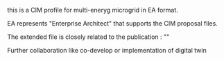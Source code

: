 this is a CIM profile for multi-eneryg microgrid in EA format. 

EA represents "Enterprise Architect" that supports the CIM proposal files. 

The extended file is closely related to the publication : ""

Further collaboration like co-develop or implementation of digital twin 
